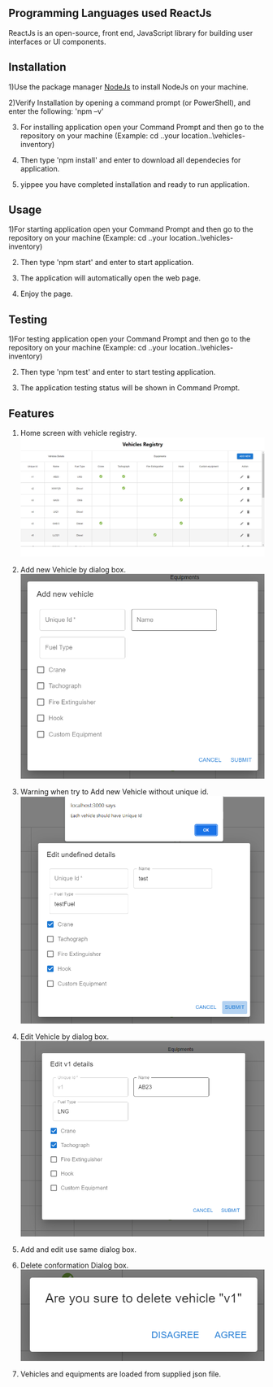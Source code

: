 ## Programming Languages used ReactJs

ReactJs is an open-source, front end, JavaScript library for building user interfaces or UI components.

## Installation

1)Use the package manager [NodeJs](https://nodejs.org/en/download/) to install NodeJs on your machine.

2)Verify Installation by opening a command prompt (or PowerShell), and enter the following: 'npm –v'

3. For installing application open your Command Prompt and then go to the repository on your machine (Example: cd ..your location..\vehicles-inventory)

4. Then type 'npm install' and enter to download all dependecies for application.

5. yippee you have completed installation and ready to run application.

## Usage

1)For starting application open your Command Prompt and then go to the repository on your machine (Example: cd ..your location..\vehicles-inventory)

2. Then type 'npm start' and enter to start application.

3. The application will automatically open the web page.

4. Enjoy the page.

## Testing

1)For testing application open your Command Prompt and then go to the repository on your machine (Example: cd ..your location..\vehicles-inventory)

2. Then type 'npm test' and enter to start testing application.

3. The application testing status will be shown in Command Prompt.

## Features

1. Home screen with vehicle registry.
   ![Home Screen](./src/Images/HomeScreen.PNG)

2. Add new Vehicle by dialog box.
   ![New Vehicle Dialog](./src/Images/NewVehicleDialog.PNG)

3. Warning when try to Add new Vehicle without unique id.
   ![No Id Warning](./src/Images/NoIdWarning.PNG)

4. Edit Vehicle by dialog box.
   ![Edit Vechile Dialog](./src/Images/EditVehicleDialog.PNG)

5. Add and edit use same dialog box.

6. Delete conformation Dialog box.
   ![Delete Vechile Conformation Dialog](./src/Images/DeleteConformation.PNG)

7. Vehicles and equipments are loaded from supplied json file.
